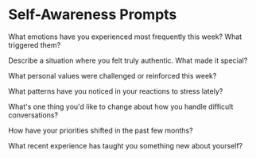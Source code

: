 # Self-Awareness Prompts

What emotions have you experienced most frequently this week? What triggered them?

Describe a situation where you felt truly authentic. What made it special?

What personal values were challenged or reinforced this week?

What patterns have you noticed in your reactions to stress lately?

What's one thing you'd like to change about how you handle difficult conversations?

How have your priorities shifted in the past few months?

What recent experience has taught you something new about yourself?

